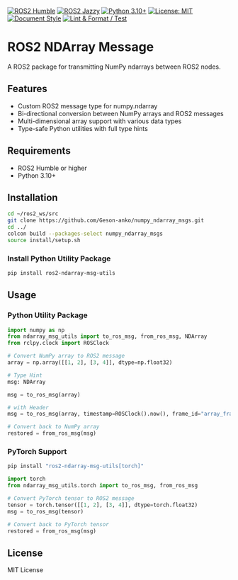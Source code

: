 [![ROS2 Humble](https://img.shields.io/badge/ROS2-Humble-blue.svg)](https://docs.ros.org/en/humble/index.html)
[![ROS2 Jazzy](https://img.shields.io/badge/ROS2-Jazzy-blue.svg)](https://docs.ros.org/en/jazzy/index.html)
[![Python 3.10+](https://img.shields.io/badge/python-3.10+-blue.svg)](https://www.python.org/downloads/)
[![License: MIT](https://img.shields.io/badge/License-MIT-yellow.svg)](https://opensource.org/licenses/MIT)
[![Document Style](https://img.shields.io/badge/%20docstyle-google-3666d6.svg)](https://google.github.io/styleguide/pyguide.html#s3.8-comments-and-docstrings)
[![Lint & Format / Test](https://github.com/Geson-anko/numpy_ndarray_msgs/actions/workflows/main.yml/badge.svg)](https://github.com/Geson-anko/numpy_ndarray_msgs/actions/workflows/main.yml)

# ROS2 NDArray Message

A ROS2 package for transmitting NumPy ndarrays between ROS2 nodes.

## Features

- Custom ROS2 message type for numpy.ndarray
- Bi-directional conversion between NumPy arrays and ROS2 messages
- Multi-dimensional array support with various data types
- Type-safe Python utilities with full type hints

## Requirements

- ROS2 Humble or higher
- Python 3.10+

## Installation

```bash
cd ~/ros2_ws/src
git clone https://github.com/Geson-anko/numpy_ndarray_msgs.git
cd ../
colcon build --packages-select numpy_ndarray_msgs
source install/setup.sh
```

### Install Python Utility Package

```bash
pip install ros2-ndarray-msg-utils
```

## Usage

### Python Utility Package

```python
import numpy as np
from ndarray_msg_utils import to_ros_msg, from_ros_msg, NDArray
from rclpy.clock import ROSClock

# Convert NumPy array to ROS2 message
array = np.array([[1, 2], [3, 4]], dtype=np.float32)

# Type Hint
msg: NDArray

msg = to_ros_msg(array)

# with Header
msg = to_ros_msg(array, timestamp=ROSClock().now(), frame_id="array_frame")

# Convert back to NumPy array
restored = from_ros_msg(msg)
```

### PyTorch Support

```bash
pip install "ros2-ndarray-msg-utils[torch]"
```

```py
import torch
from ndarray_msg_utils.torch import to_ros_msg, from_ros_msg

# Convert PyTorch tensor to ROS2 message
tensor = torch.tensor([[1, 2], [3, 4]], dtype=torch.float32)
msg = to_ros_msg(tensor)

# Convert back to PyTorch tensor
restored = from_ros_msg(msg)
```

## License

MIT License
